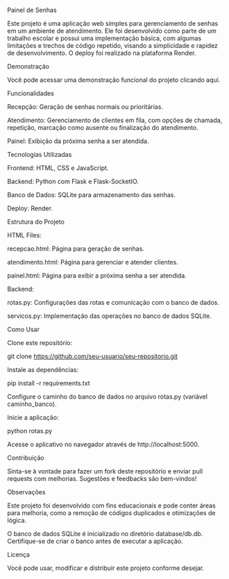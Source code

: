 Painel de Senhas

Este projeto é uma aplicação web simples para gerenciamento de senhas em um ambiente de atendimento. Ele foi desenvolvido como parte de um trabalho escolar e possui uma implementação básica, com algumas limitações e trechos de código repetido, visando a simplicidade e rapidez de desenvolvimento. O deploy foi realizado na plataforma Render.

Demonstração

Você pode acessar uma demonstração funcional do projeto clicando aqui. 

Funcionalidades

Recepção: Geração de senhas normais ou prioritárias.

Atendimento: Gerenciamento de clientes em fila, com opções de chamada, repetição, marcação como ausente ou finalização do atendimento.

Painel: Exibição da próxima senha a ser atendida.

Tecnologias Utilizadas

Frontend: HTML, CSS e JavaScript.

Backend: Python com Flask e Flask-SocketIO.

Banco de Dados: SQLite para armazenamento das senhas.

Deploy: Render.

Estrutura do Projeto

HTML Files:

recepcao.html: Página para geração de senhas.

atendimento.html: Página para gerenciar e atender clientes.

painel.html: Página para exibir a próxima senha a ser atendida.

Backend:

rotas.py: Configurações das rotas e comunicação com o banco de dados.

servicos.py: Implementação das operações no banco de dados SQLite.

Como Usar

Clone este repositório:

git clone https://github.com/seu-usuario/seu-repositorio.git

Instale as dependências:

pip install -r requirements.txt

Configure o caminho do banco de dados no arquivo rotas.py (variável caminho_banco).

Inicie a aplicação:

python rotas.py

Acesse o aplicativo no navegador através de http://localhost:5000.

Contribuição

Sinta-se à vontade para fazer um fork deste repositório e enviar pull requests com melhorias. Sugestões e feedbacks são bem-vindos!

Observações

Este projeto foi desenvolvido com fins educacionais e pode conter áreas para melhoria, como a remoção de códigos duplicados e otimizações de lógica.

O banco de dados SQLite é inicializado no diretório database/db.db. Certifique-se de criar o banco antes de executar a aplicação.

Licença

Você pode usar, modificar e distribuir este projeto conforme desejar.


